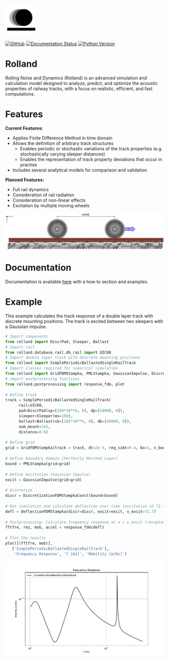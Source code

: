 <picture>
  <source srcset="docs/source/images/logo_rolland_light.svg" media="(prefers-color-scheme: dark)">
  <img src="docs/source/images/logo_rolland_dark.svg" alt="Logo" width="100">
</picture>


[![GitHub](https://img.shields.io/badge/GitHub-Repository-blue?logo=github)](https://github.com/mantelmax/rolland)
[![Documentation Status](https://readthedocs.org/projects/rolland-rolling-noise-and-dynamics/badge/?version=latest)](https://rolland-rolling-noise-and-dynamics.readthedocs.io/en/latest/?badge=latest)
[![Python Version](https://img.shields.io/badge/Python-3.12-blue?logo=python)](https://www.python.org/)


# Rolland
Rolling Noise and Dynamics (Rolland) is an advanced simulation and calculation model designed to analyze, predict, 
and optimize the acoustic properties of railway tracks, with a focus on realistic, efficient, and fast computations. 

# Features
**Current Features:**
- Applies Finite Difference Method in time domain
- Allows the definition of arbitrary track structures
  - Enables periodic or stochastic variations of the track properties (e.g. stochastically varying sleeper distances)
  - Enables the representation of track property deviations that occur in practise
- Includes several analytical models for comparison and validation

**Planned Features:**
- Full rail dynamics
- Consideration of rail radiation
- Consideration of non-linear effects
- Excitation by multiple moving wheels

<picture>
  <source srcset="docs/source/images/mwi_github_dark.png" media="(prefers-color-scheme: dark)">
  <img src="docs/source/images/mwi_github_light.png">
</picture>

# Documentation
Documentation is available [here](https://rolland-rolling-noise-and-dynamics.readthedocs.io) with a 
how to section and examples.

# Example
This example calculates the track response of a double layer track with discrete mounting positions.
The track is excited between two sleepers with a Gaussian impulse.

```python
# Import components
from rolland import DiscrPad, Sleeper, Ballast
# Import rail
from rolland.database.rail.db_rail import UIC60
# Import double layer track with descrete mounting positions
from rolland import SimplePeriodicBallastedSingleRailTrack
# Import classes required for numerical simulation
from rolland import GridFDMStampka, PMLStampka, GaussianImpulse, DiscretizationFDMStampkaConst, DeflectionFDMStampka
# import postprocessing functions
from rolland.postprocessing import response_fdm, plot

# Define track
track = SimplePeriodicBallastedSingleRailTrack(
      rail=UIC60,
      pad=DiscrPad(sp=[180*10**6, 0], dp=[18000, 0]),
      sleeper=Sleeper(ms=150),
      ballast=Ballast(sb=[105*10**6, 0], db=[48000, 0]),
      num_mount=243,
      distance=0.6)

# Define grid
grid = GridFDMStampka(track = track, dt=2e-5, req_simt=0.4, bx=1, n_bound=600)

# Define boundary domain (Perfectly Matched Layer)
bound = PMLStampka(grid=grid)

# Define excitation (Gaussian Impulse)
excit = GaussianImpulse(grid=grid)

# Discretize
discr = DiscretizationFDMStampkaConst(bound=bound)

# Run simulation and calculate deflection over time (excitation at 71.7m between two sleepers)
defl = DeflectionFDMStampka(discr=discr, excit=excit, x_excit=71.7)

# Postprocessing: Calculate frequency response at x = x_excit (receptance, mobility, accelerance)
fftfre, rez, mob, accel = response_fdm(defl)

# Plot the results
plot([(fftfre, mob)],
   ['SimplePeriodicBallastedSingleRailTrack'],
    'Frequency Response', 'f [Hz]', 'Mobility [m/Ns]')
```

![Example](docs/source/images/example_readme.png)